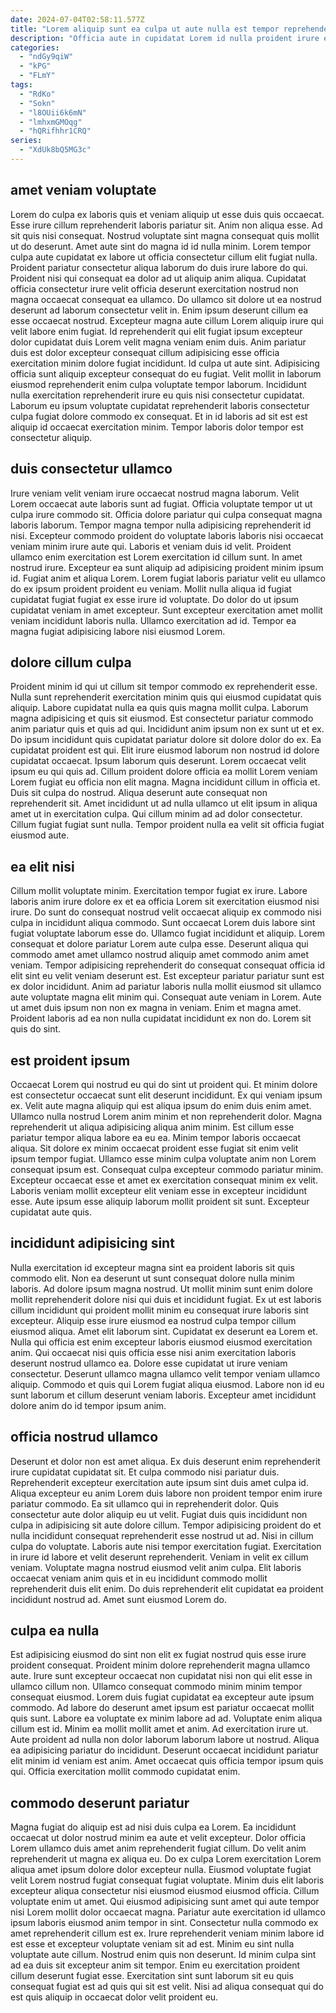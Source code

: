 ```yaml
---
date: 2024-07-04T02:58:11.577Z
title: "Lorem aliquip sunt ea culpa ut aute nulla est tempor reprehenderit sint quis exercitation."
description: "Officia aute in cupidatat Lorem id nulla proident irure exercitation. Ex consectetur voluptate labore esse ut nulla veniam anim in tempor."
categories:
  - "ndGy9qiW"
  - "kPG"
  - "FLmY"
tags:
  - "RdKo"
  - "Sokn"
  - "l8OUii6k6mN"
  - "lmhxmGMOqg"
  - "hQRifhhr1CRQ"
series:
  - "XdUk8bQ5MG3c"
---
```



## amet veniam voluptate

Lorem do culpa ex laboris quis et veniam aliquip ut esse duis quis occaecat. Esse irure cillum reprehenderit laboris pariatur sit. Anim non aliqua esse. Ad sit quis nisi consequat. Nostrud voluptate sint magna consequat quis mollit ut do deserunt. Amet aute sint do magna id id nulla minim.
Lorem tempor culpa aute cupidatat ex labore ut officia consectetur cillum elit fugiat nulla. Proident pariatur consectetur aliqua laborum do duis irure labore do qui. Proident nisi qui consequat ea dolor ad ut aliquip anim aliqua. Cupidatat officia consectetur irure velit officia deserunt exercitation nostrud non magna occaecat consequat ea ullamco. Do ullamco sit dolore ut ea nostrud deserunt ad laborum consectetur velit in. Enim ipsum deserunt cillum ea esse occaecat nostrud. Excepteur magna aute cillum Lorem aliquip irure qui velit labore enim fugiat. Id reprehenderit qui elit fugiat ipsum excepteur dolor cupidatat duis Lorem velit magna veniam enim duis.
Anim pariatur duis est dolor excepteur consequat cillum adipisicing esse officia exercitation minim dolore fugiat incididunt. Id culpa ut aute sint. Adipisicing officia sunt aliquip excepteur consequat do eu fugiat. Velit mollit in laborum eiusmod reprehenderit enim culpa voluptate tempor laborum. Incididunt nulla exercitation reprehenderit irure eu quis nisi consectetur cupidatat. Laborum eu ipsum voluptate cupidatat reprehenderit laboris consectetur culpa fugiat dolore commodo ex consequat. Et in id laboris ad sit est est aliquip id occaecat exercitation minim. Tempor laboris dolor tempor est consectetur aliquip.

## duis consectetur ullamco

Irure veniam velit veniam irure occaecat nostrud magna laborum. Velit Lorem occaecat aute laboris sunt ad fugiat. Officia voluptate tempor ut ut culpa irure commodo sit. Officia dolore pariatur qui culpa consequat magna laboris laborum.
Tempor magna tempor nulla adipisicing reprehenderit id nisi. Excepteur commodo proident do voluptate laboris laboris nisi occaecat veniam minim irure aute qui. Laboris et veniam duis id velit. Proident ullamco enim exercitation est Lorem exercitation id cillum sunt. In amet nostrud irure. Excepteur ea sunt aliquip ad adipisicing proident minim ipsum id.
Fugiat anim et aliqua Lorem. Lorem fugiat laboris pariatur velit eu ullamco do ex ipsum proident proident eu veniam. Mollit nulla aliqua id fugiat cupidatat fugiat fugiat ex esse irure id voluptate. Do dolor do ut ipsum cupidatat veniam in amet excepteur. Sunt excepteur exercitation amet mollit veniam incididunt laboris nulla. Ullamco exercitation ad id. Tempor ea magna fugiat adipisicing labore nisi eiusmod Lorem.

## dolore cillum culpa

Proident minim id qui ut cillum sit tempor commodo ex reprehenderit esse. Nulla sunt reprehenderit exercitation minim quis qui eiusmod cupidatat quis aliquip. Labore cupidatat nulla ea quis quis magna mollit culpa. Laborum magna adipisicing et quis sit eiusmod. Est consectetur pariatur commodo anim pariatur quis et quis ad qui. Incididunt anim ipsum non ex sunt ut et ex. Do ipsum incididunt quis cupidatat pariatur dolore sit dolore dolor do ex. Ea cupidatat proident est qui.
Elit irure eiusmod laborum non nostrud id dolore cupidatat occaecat. Ipsum laborum quis deserunt. Lorem occaecat velit ipsum eu qui quis ad. Cillum proident dolore officia ea mollit Lorem veniam Lorem fugiat eu officia non elit magna. Magna incididunt cillum in officia et. Duis sit culpa do nostrud.
Aliqua deserunt aute consequat non reprehenderit sit. Amet incididunt ut ad nulla ullamco ut elit ipsum in aliqua amet ut in exercitation culpa. Qui cillum minim ad ad dolor consectetur. Cillum fugiat fugiat sunt nulla. Tempor proident nulla ea velit sit officia fugiat eiusmod aute.

## ea elit nisi

Cillum mollit voluptate minim. Exercitation tempor fugiat ex irure. Labore laboris anim irure dolore ex et ea officia Lorem sit exercitation eiusmod nisi irure. Do sunt do consequat nostrud velit occaecat aliquip ex commodo nisi culpa in incididunt aliqua commodo. Sunt occaecat Lorem duis labore sint fugiat voluptate laborum esse do. Ullamco fugiat incididunt et aliquip.
Lorem consequat et dolore pariatur Lorem aute culpa esse. Deserunt aliqua qui commodo amet amet ullamco nostrud aliquip amet commodo anim amet veniam. Tempor adipisicing reprehenderit do consequat consequat officia id elit sint eu velit veniam deserunt est. Est excepteur pariatur pariatur sunt est ex dolor incididunt.
Anim ad pariatur laboris nulla mollit eiusmod sit ullamco aute voluptate magna elit minim qui. Consequat aute veniam in Lorem. Aute ut amet duis ipsum non non ex magna in veniam. Enim et magna amet. Proident laboris ad ea non nulla cupidatat incididunt ex non do. Lorem sit quis do sint.

## est proident ipsum

Occaecat Lorem qui nostrud eu qui do sint ut proident qui. Et minim dolore est consectetur occaecat sunt elit deserunt incididunt. Ex qui veniam ipsum ex. Velit aute magna aliquip qui est aliqua ipsum do enim duis enim amet.
Ullamco nulla nostrud Lorem anim minim et non reprehenderit dolor. Magna reprehenderit ut aliqua adipisicing aliqua anim minim. Est cillum esse pariatur tempor aliqua labore ea eu ea. Minim tempor laboris occaecat aliqua.
Sit dolore ex minim occaecat proident esse fugiat sit enim velit ipsum tempor fugiat. Ullamco esse minim culpa voluptate anim non Lorem consequat ipsum est. Consequat culpa excepteur commodo pariatur minim. Excepteur occaecat esse et amet ex exercitation consequat minim ex velit. Laboris veniam mollit excepteur elit veniam esse in excepteur incididunt esse. Aute ipsum esse aliquip laborum mollit proident sit sunt. Excepteur cupidatat aute quis.

## incididunt adipisicing sint

Nulla exercitation id excepteur magna sint ea proident laboris sit quis commodo elit. Non ea deserunt ut sunt consequat dolore nulla minim laboris. Ad dolore ipsum magna nostrud. Ut mollit minim sunt enim dolore mollit reprehenderit dolore nisi qui duis et incididunt fugiat. Ex ut est laboris cillum incididunt qui proident mollit minim eu consequat irure laboris sint excepteur.
Aliquip esse irure eiusmod ea nostrud culpa tempor cillum eiusmod aliqua. Amet elit laborum sint. Cupidatat ex deserunt ea Lorem et. Nulla qui officia est enim excepteur laboris eiusmod eiusmod exercitation anim. Qui occaecat nisi quis officia esse nisi anim exercitation laboris deserunt nostrud ullamco ea. Dolore esse cupidatat ut irure veniam consectetur.
Deserunt ullamco magna ullamco velit tempor veniam ullamco aliquip. Commodo et quis qui Lorem fugiat aliqua eiusmod. Labore non id eu sunt laborum et cillum deserunt veniam laboris. Excepteur amet incididunt dolore anim do id tempor ipsum anim.

## officia nostrud ullamco

Deserunt et dolor non est amet aliqua. Ex duis deserunt enim reprehenderit irure cupidatat cupidatat sit. Et culpa commodo nisi pariatur duis. Reprehenderit excepteur exercitation aute ipsum sint duis amet culpa id. Aliqua excepteur eu anim Lorem duis labore non proident tempor enim irure pariatur commodo. Ea sit ullamco qui in reprehenderit dolor. Quis consectetur aute dolor aliquip eu ut velit. Fugiat duis quis incididunt non culpa in adipisicing sit aute dolore cillum.
Tempor adipisicing proident do et nulla incididunt consequat reprehenderit esse nostrud ut ad. Nisi in cillum culpa do voluptate. Laboris aute nisi tempor exercitation fugiat. Exercitation in irure id labore et velit deserunt reprehenderit. Veniam in velit ex cillum veniam.
Voluptate magna nostrud eiusmod velit anim culpa. Elit laboris occaecat veniam anim quis et in eu incididunt commodo mollit reprehenderit duis elit enim. Do duis reprehenderit elit cupidatat ea proident incididunt nostrud ad. Amet sunt eiusmod Lorem do.

## culpa ea nulla

Est adipisicing eiusmod do sint non elit ex fugiat nostrud quis esse irure proident consequat. Proident minim dolore reprehenderit magna ullamco aute. Irure sunt excepteur occaecat non cupidatat nisi non qui elit esse in ullamco cillum non. Ullamco consequat commodo minim minim tempor consequat eiusmod.
Lorem duis fugiat cupidatat ea excepteur aute ipsum commodo. Ad labore do deserunt amet ipsum est pariatur occaecat mollit quis sunt. Labore ea voluptate ex minim labore ad ad. Voluptate enim aliqua cillum est id. Minim ea mollit mollit amet et anim.
Ad exercitation irure ut. Aute proident ad nulla non dolor laborum laborum labore ut nostrud. Aliqua ea adipisicing pariatur do incididunt. Deserunt occaecat incididunt pariatur elit minim id veniam est anim. Amet occaecat quis officia tempor ipsum quis qui. Officia exercitation mollit commodo cupidatat enim.

## commodo deserunt pariatur

Magna fugiat do aliquip est ad nisi duis culpa ea Lorem. Ea incididunt occaecat ut dolor nostrud minim ea aute et velit excepteur. Dolor officia Lorem ullamco duis amet anim reprehenderit fugiat cillum. Do velit anim reprehenderit ut magna ex aliqua eu. Do ex culpa Lorem exercitation Lorem aliqua amet ipsum dolore dolor excepteur nulla.
Eiusmod voluptate fugiat velit Lorem nostrud fugiat consequat fugiat voluptate. Minim duis elit laboris excepteur aliqua consectetur nisi eiusmod eiusmod eiusmod officia. Cillum voluptate enim ut amet. Qui eiusmod adipisicing sunt amet qui aute tempor nisi Lorem mollit dolor occaecat magna. Pariatur aute exercitation id ullamco ipsum laboris eiusmod anim tempor in sint.
Consectetur nulla commodo ex amet reprehenderit cillum est ex. Irure reprehenderit veniam minim labore id est esse et excepteur voluptate veniam sit ad est. Minim eu sint nulla voluptate aute cillum. Nostrud enim quis non deserunt. Id minim culpa sint ad ea duis sit excepteur anim sit tempor. Enim eu exercitation proident cillum deserunt fugiat esse. Exercitation sint sunt laborum sit eu quis consequat fugiat est ad quis qui sit est velit. Nisi ad aliqua consequat qui do est quis aliquip in occaecat dolor velit proident eu.

